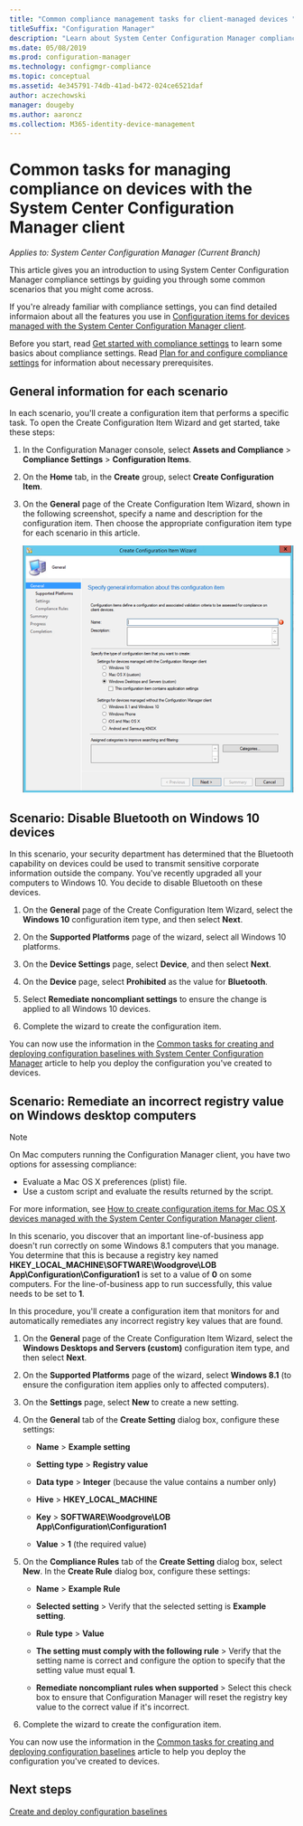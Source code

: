 ```yaml
---
title: "Common compliance management tasks for client-managed devices "
titleSuffix: "Configuration Manager"
description: "Learn about System Center Configuration Manager compliance settings by working through some common scenarios."
ms.date: 05/08/2019
ms.prod: configuration-manager
ms.technology: configmgr-compliance
ms.topic: conceptual
ms.assetid: 4e345791-74db-41ad-b472-024ce6521daf
author: aczechowski
manager: dougeby
ms.author: aaroncz
ms.collection: M365-identity-device-management
---
```

# Common tasks for managing compliance on devices with the System Center Configuration Manager client

*Applies to: System Center Configuration Manager (Current Branch)*

This article gives you an introduction to using System Center Configuration Manager compliance settings by guiding you through some common scenarios that you might come across.  

 If you're already familiar with compliance settings, you can find detailed informaion about all the features you use in [Configuration items for devices managed with the System Center Configuration Manager client](../../compliance/deploy-use/create-configuration-items.md).  

 Before you start, read [Get started with compliance settings](../../compliance/get-started/get-started-with-compliance-settings.md) to learn some basics about compliance settings. Read [Plan for and configure compliance settings](../../compliance/plan-design/plan-for-and-configure-compliance-settings.md) for information about necessary prerequisites.  

## General information for each scenario  
 In each scenario, you'll create a configuration item that performs a specific task. To open the Create Configuration Item Wizard and get started, take these steps:  

1.  In the Configuration Manager console, select **Assets and Compliance** > **Compliance Settings** > **Configuration Items**.  

1.  On the **Home** tab, in the **Create** group, select **Create Configuration Item**.  

1.  On the **General** page of the Create Configuration Item Wizard, shown in the following screenshot, specify a name and description for the configuration item. Then choose the appropriate configuration item type for each scenario in this article.  

     ![General page of the Create Configuration Item Wizard](/sccm/mdm/deploy-use/media/Compliance-Settings-Wizard---1.png)  

## Scenario: Disable Bluetooth on Windows 10 devices

 In this scenario, your security department has determined that the Bluetooth capability on devices could be used to transmit sensitive corporate information outside the company. You've recently upgraded all your computers to Windows 10. You decide to disable Bluetooth on these devices.  

1. On the **General** page of the Create Configuration Item Wizard, select the **Windows 10** configuration item type, and then select **Next**.  

2. On the **Supported Platforms** page of the wizard, select all Windows 10 platforms.  

3. On the **Device Settings** page, select **Device**, and then select **Next**.  

4. On the **Device** page, select **Prohibited** as the value for **Bluetooth**.  

5. Select **Remediate noncompliant settings** to ensure the change is applied to all Windows 10 devices.  

6. Complete the wizard to create the configuration item.  

 You can now use the information in the [Common tasks for creating and deploying configuration baselines with System Center Configuration Manager](../../compliance/plan-design/common-tasks-for-creating-and-deploying-configuration-baselines.md) article to help you deploy the configuration you've created to devices.  

## Scenario: Remediate an incorrect registry value on Windows desktop computers

> [!NOTE] 
> On Mac computers running the Configuration Manager client, you have two options for assessing compliance:  
> - Evaluate a Mac OS X preferences (plist) file.
> - Use a custom script and evaluate the results returned by the script.  
>
>For more information, see [How to create configuration items for Mac OS X devices managed with the System Center Configuration Manager client](../../compliance/deploy-use/create-configuration-items-for-mac-os-x-devices-managed-with-the-client.md).  

 In this scenario, you discover that an important line-of-business app doesn't run correctly on some Windows 8.1 computers that you manage. You determine that this is because a registry key named **HKEY_LOCAL_MACHINE\SOFTWARE\Woodgrove\LOB App\Configuration\Configuration1** is set to a value of **0** on some computers. For the line-of-business app to run successfully, this value needs to be set to **1**.  

 In this procedure, you'll create a configuration item that monitors for and automatically remediates any incorrect registry key values that are found.  

1. On the **General** page of the Create Configuration Item Wizard, select the **Windows Desktops and Servers (custom)** configuration item type, and then select **Next**.  

2. On the **Supported Platforms** page of the wizard, select **Windows 8.1** (to ensure the configuration item applies only to affected computers).  

3. On the **Settings** page, select **New** to create a new setting.  

4. On the **General** tab of the **Create Setting** dialog box, configure these settings:  

   -   **Name** > **Example setting**  

   -   **Setting type** > **Registry value**  

   -   **Data type** > **Integer** (because the value contains a number only)  

   -   **Hive** > **HKEY_LOCAL_MACHINE**  

   -   **Key** > **SOFTWARE\Woodgrove\LOB App\Configuration\Configuration1**  

   -   **Value** > **1** (the required value)  

5. On the **Compliance Rules** tab of the **Create Setting** dialog box, select **New**. In the **Create Rule** dialog box, configure these settings:  

   -   **Name** > **Example Rule**  

   -   **Selected setting** > Verify that the selected setting is **Example setting**.

   -   **Rule type** > **Value**  

   -   **The setting must comply with the following rule** > Verify that the setting name is correct and configure the option to specify that the setting value must equal **1**.  

   -   **Remediate noncompliant rules when supported** > Select this check box to ensure that Configuration Manager will reset the registry key value to the correct value if it's incorrect.  

6. Complete the wizard to create the configuration item.  

 You can now use the information in the [Common tasks for creating and deploying configuration baselines](../../compliance/plan-design/common-tasks-for-creating-and-deploying-configuration-baselines.md) article to help you deploy the configuration you've created to devices.  

## Next steps

[Create and deploy configuration baselines](/sccm/compliance/plan-design/common-tasks-for-creating-and-deploying-configuration-baselines)
